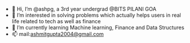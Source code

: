 - 👋 Hi, I’m @ashpg, a 3rd year undergrad @BITS PILANI GOA 
- 👀 I’m interested in solving problems which actually helps users in real life related to tech as well as finance
- 🌱 I’m currently learning Machine learning, Finance and Data Structures
- 📫 mail:ashmitgupta2004@gmail.com


<!---
ashpg/ashpg is a ✨ special ✨ repository because its `README.md` (this file) appears on your GitHub profile.
You can click the Preview link to take a look at your changes.
--->
